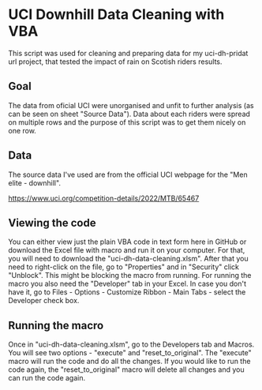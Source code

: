 # UCI Downhill Data Cleaning with VBA

This script was used for cleaning and preparing data for my uci-dh-pridat url project, that tested the impact of rain on Scotish riders results.

## Goal
The data from oficial UCI were unorganised and unfit to further analysis (as can be seen on sheet "Source Data"). Data about each riders were spread on multiple rows and the purpose of this script was to get them nicely on one row. 

## Data
The source data I've used are from the official UCI webpage for the "Men elite - downhill". 

https://www.uci.org/competition-details/2022/MTB/65467

## Viewing the code
You can either view just the plain VBA code in text form here in GitHub or download the Excel file with macro and run it on your computer. For that, you will need to download the "uci-dh-data-cleaning.xlsm". After that you need to right-click on the file, go to "Properties" and in "Security" click "Unblock". This might be blocking the macro from running. For running the macro you also need the "Developer" tab in your Excel. In case you don't have it, go to Files - Options - Customize Ribbon - Main Tabs - select the Developer check box.

## Running the macro
Once in "uci-dh-data-cleaning.xlsm", go to the Developers tab and Macros. You will see two options - "execute" and "reset_to_original". The "execute" macro will run the code and do all the changes. If you would like to run the code again, the "reset_to_original" macro will delete all changes and you can run the code again.
